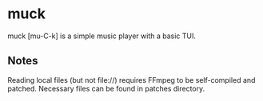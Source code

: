 # muck

muck [mu-C-k] is a simple music player with a basic TUI.

## Notes

Reading local files (but not file://) requires FFmpeg to be self-compiled and
patched. Necessary files can be found in patches directory.

